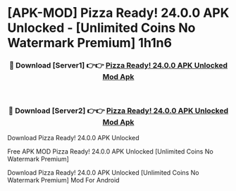 # [APK-MOD] Pizza Ready! 24.0.0 APK Unlocked - [Unlimited Coins No Watermark Premium] 1h1n6



<div align="center">
<h3>🔴 Download [Server1] 👉👉 <a href="https://momento.my/?title=Pizza_Ready!_24.0.0_APK_Unlocked">Pizza Ready! 24.0.0 APK Unlocked Mod Apk</a></h3><br>

<h3>🔴 Download [Server2] 👉👉 <a href="https://momento.my/?title=Pizza_Ready!_24.0.0_APK_Unlocked">Pizza Ready! 24.0.0 APK Unlocked Mod Apk</a></h3>
</div>



Download Pizza Ready! 24.0.0 APK Unlocked 

Free APK MOD Pizza Ready! 24.0.0 APK Unlocked [Unlimited Coins No Watermark Premium]

Download Pizza Ready! 24.0.0 APK Unlocked [Unlimited Coins No Watermark Premium] Mod For Android
